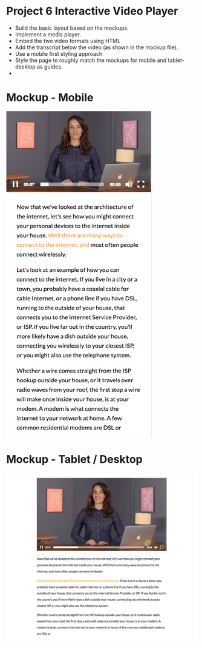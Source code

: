 # Project 6 Interactive Video Player
- Build the basic layout based on the mockups.
- Implement a media player.
- Embed the two video formats using HTML
- Add the transcript below the video (as shown in the mockup file).
- Use a mobile first styling approach
- Style the page to roughly match the mockups for mobile and tablet-desktop as guides.
- 

# Mockup - Mobile
![mobile](https://github.com/digitalbart/project-6-interactive-video-player/blob/master/mockups/mobile.png)

# Mockup - Tablet / Desktop
![Desktop](https://github.com/digitalbart/project-6-interactive-video-player/blob/master/mockups/tablet-desktop.png)



